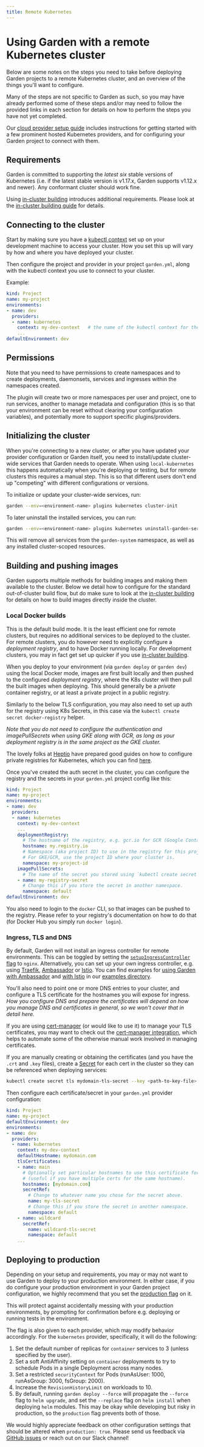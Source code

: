 ```yaml
---
title: Remote Kubernetes
---
```


# Using Garden with a remote Kubernetes cluster

Below are some notes on the steps you need to take before deploying Garden projects to a remote Kubernetes cluster,
and an overview of the things you'll want to configure.

Many of the steps are not specific to Garden as such, so you may have already performed some of these steps
and/or may need to follow the provided links in each section for details on how to perform the steps you have
not yet completed.

Our [cloud provider setup guide](./cloud-provider-setup.md) includes instructions for getting started with a few prominent
hosted Kubernetes providers, and for configuring your Garden project to connect with them.

## Requirements

Garden is committed to supporting the _latest six_ stable versions of Kubernetes (i.e. if the latest stable version is v1.17.x, Garden supports v1.12.x and newer). Any conformant cluster should work fine.

Using [in-cluster building](./in-cluster-building.md) introduces additional requirements. Please look at the [in-cluster building guide](./in-cluster-building.md) for details.

## Connecting to the cluster

Start by making sure you have a [kubectl context](https://kubernetes.io/docs/tasks/access-application-cluster/configure-access-multiple-clusters/)
set up on your development machine to access your cluster. How you set this up will vary by how and where you
have deployed your cluster.

Then configure the project and provider in your project `garden.yml`, along with the kubectl context you use to
connect to your cluster.

Example:

```yaml
kind: Project
name: my-project
environments:
- name: dev
  providers:
  - name: kubernetes
    context: my-dev-context   # the name of the kubectl context for the cluster
    ...
defaultEnvironment: dev
```

## Permissions

Note that you need to have permissions to create namespaces and to create deployments,
daemonsets, services and ingresses within the namespaces created.

The plugin will create two or more namespaces per user and project, one to run services, another to manage
metadata and configuration (this is so that your environment can be reset without
clearing your configuration variables), and potentially more to support specific plugins/providers.

## Initializing the cluster

When you're connecting to a new cluster, or after you have updated your provider configuration or Garden itself,
you need to install/update cluster-wide services that Garden needs to operate. When using `local-kubernetes` this
happens automatically when you're deploying or testing, but for remote clusters this requires a manual step. This is
so that different users don't end up "competing" with different configurations or versions.

To initialize or update your cluster-wide services, run:

```sh
garden --env=<environment-name> plugins kubernetes cluster-init
```

To later uninstall the installed services, you can run:

```sh
garden --env=<environment-name> plugins kubernetes uninstall-garden-services
```

This will remove all services from the `garden-system` namespace, as well as any installed cluster-scoped resources.

## Building and pushing images

Garden supports multiple methods for building images and making them available to the cluster. Below we detail how
to configure for the standard out-of-cluster build flow, but do make sure to look at the
[in-cluster building](./in-cluster-building.md) for details on how to build images directly inside the cluster.

### Local Docker builds

This is the default build mode. It is the least efficient one for remote clusters, but requires no additional services
to be deployed to the cluster. For remote clusters, you do however need to explicitly configure a _deployment registry_,
and to have Docker running locally. For development clusters, you may in fact get set up quicker if you use
[in-cluster building](./in-cluster-building.md).

When you deploy to your environment (via `garden deploy` or `garden dev`) using the local Docker mode, images are first
built locally and then pushed to the configured _deployment registry_, where the K8s cluster will then pull the built
images when deploying. This should generally be a _private_ container registry, or at least a private project in a
public registry.

Similarly to the below TLS configuration, you may also need to set up auth for the registry using K8s Secrets, in this
case via the `kubectl create secret docker-registry` helper.

_Note that you do not need to configure the authentication and imagePullSecrets when using GKE along with GCR,
as long as your deployment registry is in the same project as the GKE cluster._

The lovely folks at [Heptio](https://heptio.com) have prepared good guides on how to configure private registries
for Kubernetes, which you can find [here](http://docs.heptio.com/content/private-registries.html).

Once you've created the auth secret in the cluster, you can configure the registry and the secrets in your
`garden.yml` project config like this:

```yaml
kind: Project
name: my-project
environments:
- name: dev
  providers:
  - name: kubernetes
    context: my-dev-context
    ...
    deploymentRegistry:
      # The hostname of the registry, e.g. gcr.io for GCR (Google Container Registry)
      hostname: my.registry.io
      # Namespace (aka project ID) to use in the registry for this project.
      # For GKE/GCR, use the project ID where your cluster is.
      namespace: my-project-id
    imagePullSecrets:
      # The name of the secret you stored using `kubectl create secret docker-registry`
    - name: my-registry-secret
      # Change this if you store the secret in another namespace.
      namespace: default
defaultEnvironment: dev
```

You also need to login to the `docker` CLI, so that images can be pushed to the registry. Please refer
to your registry's documentation on how to do that (for Docker Hub you simply run `docker login`).

### Ingress, TLS and DNS

By default, Garden will not install an ingress controller for remote environments. This can be toggled by setting the [`setupIngressController` flag](../reference/providers/kubernetes.md#providerssetupingresscontroller) to `nginx`. Alternatively, you can set up your own ingress controller, e.g. using [Traefik](https://traefik.io/), [Ambassador](https://www.getambassador.io/) or [Istio](https://istio.io/). You can find examples for [using Garden with Ambassador](https://github.com/garden-io/garden/tree/0.12.11/examples/ambassador) and [with Istio](https://github.com/garden-io/garden/tree/0.12.11/examples/istio) in our [examples directory](https://github.com/garden-io/garden/tree/0.12.11/examples).

You'll also need to point one or more DNS entries to your cluster, and configure a TLS certificate for the hostnames
you will expose for ingress.
_How you configure DNS and prepare the certificates will depend on how you manage DNS and certificates in general,
so we won't cover that in detail here._

If you are using [cert-manager](https://github.com/jetstack/cert-manager) (or would like to use it) to manage your TLS certificates, you may want to check out the [cert-manager integration](../advanced/cert-manager-integration.md), which helps to automate some of the otherwise manual work involved in managing certificates.

If you are manually creating or obtaining the certificates (and you have the `.crt` and `.key` files), create a
[Secret](https://kubernetes.io/docs/concepts/configuration/secret/) for each cert in the cluster so
they can be referenced when deploying services:

```sh
kubectl create secret tls mydomain-tls-secret --key <path-to-key-file> --cert <path-to-crt-file>
```

Then configure each certificate/secret in your `garden.yml` provider configuration:

```yaml
kind: Project
name: my-project
defaultEnvironment: dev
environments:
- name: dev
  providers:
  - name: kubernetes
    context: my-dev-context
    defaultHostname: mydomain.com
    tlsCertificates:
    - name: main
      # Optionally set particular hostnames to use this certificate for
      # (useful if you have multiple certs for the same hostname).
      hostnames: [mydomain.com]
      secretRef:
        # Change to whatever name you chose for the secret above.
        name: my-tls-secret
        # Change this if you store the secret in another namespace.
        namespace: default
    - name: wildcard
      secretRef:
        name: wildcard-tls-secret
        namespace: default
    ...
```

## Deploying to production

Depending on your setup and requirements, you may or may not want to use Garden to deploy to your production environment. In either case, if you do configure your production environment in your Garden project configuration, we highly recommend that you set the [production flag](../reference/project-config.md#environmentsproduction) on it.

This will protect against accidentally messing with your production environments, by prompting for confirmation before e.g. deploying or running tests in the environment.

The flag is also given to each provider, which may modify behavior accordingly. For the `kubernetes` provider, specifically, it will do the following:

1. Set the default number of replicas for `container` services to 3 (unless specified by the user).
2. Set a soft AntiAffinity setting on `container` deployments to try to schedule Pods in a single Deployment across many nodes.
3. Set a restricted `securityContext` for Pods (runAsUser: 1000, runAsGroup: 3000, fsGroup: 2000).
4. Increase the `RevisionHistoryLimit` on workloads to 10.
5. By default, running `garden deploy --force` will propagate the `--force` flag to `helm upgrade`, and set the `--replace` flag on `helm install` when deploying `helm` modules. This may be okay while developing but risky in production, so the `production` flag prevents both of those.

We would highly appreciate feedback on other configuration settings that should be altered when `production: true`. Please send us feedback via [GitHub issues](https://github.com/garden-io/garden/issues) or reach out on our Slack channel!
